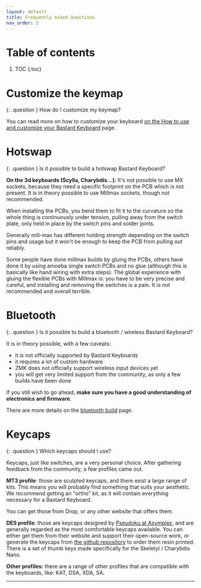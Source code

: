 ```yaml
---
layout: default
title: Frequently Asked Questions
nav_order: 2
---
```


# Table of contents

1. TOC
{:toc}

# Customize the keymap

{: .question }
How do I customize my keymap?

You can read more on how to customize your keyboard [on the How to use and customize your Bastard Keyboard][customize] page.

# Hotswap

{: .question }
Is it possible to build a hotswap Bastard Keyboard?

**On the 3d keyboards (Scylla, Charybdis...):**
It's not possible to use MX sockets, because they need a specific footprint on the PCB which is not present. It is in theory possible to use Millmax sockets, though not recommended.

When installing the PCBs, you bend them to fit it to the curvature so the whole thing is continuously under tension, pulling away from the switch plate, only held in place by the switch pins and solder joints.

Generally mill-max has different holding strength depending on the switch pins and usage but it won't be enough to keep the PCB from pulling out reliably.

Some people have done millmax builds by gluing the PCBs, others have done it by using amoeba single switch PCBs and no glue (although this is basically like hand wiring with extra steps).
The global experience with gluing the flexible PCBs with Millmax is: you have to be very precise and careful, and installing and removing the switches is a pain. It is not recommended and overall terrible.

# Bluetooth

{: .question }
Is it possible to build a bluetooth / wireless Bastard Keyboard?

It is in theory possible, with a few caveats:
- it is not officially supported by Bastard Keyboards
- it requires a lot of custom hardware
- ZMK does not officially support wireless input devices yet
- you will get very limited support from the community, as only a few builds have been done

If you still wish to go ahead, **make sure you have a good understanding of electronics and firmware**.

There are more details on the [bluetooth build][bluetooth] page.

# Keycaps

{: .question }
Which keycaps should I use?

Keycaps, just like switches, are a very personal choice. After gathering feedback from the community, a few profiles came out.

**MT3 profile**: those are sculpted keycaps, and there exist a large range of kits. This means you will probably find something that suits your aesthetic. We recommend getting an "ortho" kit, as it will contain everything necessary for a Bastard Keyboard.

You can get those from Drop, or any other website that offers them.


**DES profile**: those are keycaps designed by [Pseudoku at Asymplex](https://www.asymplex.xyz/), and are generally regarded as the most comfortable keycaps available. You can either get them from their website and support their open-source work, or generate the keycaps from [the github repository](https://github.com/pseudoku/PseudoMakeMeKeyCapProfiles) to order them resin printed. There is a set of thumb keys made specifically for the Skeletyl / Charybdis Nano.

**Other profiles:** there are a range of other profiles that are compatible with the keyboards, like: KAT, DSA, XDA, SA.


---

[bluetooth]: {{site.baseurl}}/help/bluetooth.html
[customize]: {{site.baseurl}}/bg_charybdis/13customize.html
